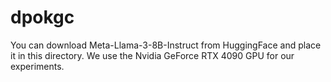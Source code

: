 # dpokgc
You can download Meta-Llama-3-8B-Instruct from HuggingFace and place it in this directory. We use the Nvidia GeForce RTX 4090 GPU for our experiments.

